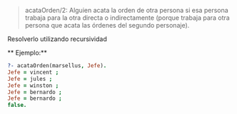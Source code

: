 > acataOrden/2: Alguien acata la orden de otra persona si esa persona trabaja para la 
> otra directa o indirectamente (porque trabaja para otra persona que acata las órdenes del segundo
> personaje).

Resolverlo utilizando recursividad

** Ejemplo:**

``` prolog
?- acataOrden(marsellus, Jefe).
Jefe = vincent ;
Jefe = jules ;
Jefe = winston ;
Jefe = bernardo ;
Jefe = bernardo ;
false.
``` 
